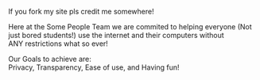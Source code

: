 If you fork my site pls credit me somewhere!

Here at the <a herf="">Some People Team</a> we are commited to helping everyone (Not just bored students!) use the internet and their computers without <br>
ANY restrictions what so ever!

Our Goals to achieve are: <br>
Privacy, Transparency, Ease of use, and Having fun!  



